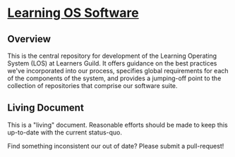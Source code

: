 # [Learning OS Software](http://learnersguild.github.io/learning-os-software)

## Overview

This is the central repository for development of the Learning Operating System (LOS) at Learners Guild. It offers guidance on the best practices we've incorporated into our process, specifies global requirements for each of the components of the system, and provides a jumping-off point to the collection of repositories that comprise our software suite.

## Living Document

This is a "living" document. Reasonable efforts should be made to keep this up-to-date with the current status-quo.

Find something inconsistent our out of date? Please submit a pull-request!
